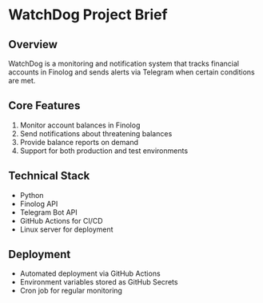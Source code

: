 # WatchDog Project Brief

## Overview
WatchDog is a monitoring and notification system that tracks financial accounts in Finolog and sends alerts via Telegram when certain conditions are met.

## Core Features
1. Monitor account balances in Finolog
2. Send notifications about threatening balances
3. Provide balance reports on demand
4. Support for both production and test environments

## Technical Stack
- Python
- Finolog API
- Telegram Bot API
- GitHub Actions for CI/CD
- Linux server for deployment

## Deployment
- Automated deployment via GitHub Actions
- Environment variables stored as GitHub Secrets
- Cron job for regular monitoring



